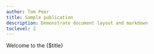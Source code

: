 ```yaml
---
author: Tom Peer
title: Sample publication
description: Demonstrate document layout and markdown
toclevel: 2
---
```


Welcome to the {$title}

<div href="disclaimer.md" id="disclaimer" meta="true" />
<div href="fruit.md" />
<div href="veg.md" />
<div href="pulses.md" />